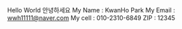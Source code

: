 Hello World
안녕하세요
My Name : KwanHo Park
My Email : wwh11111@naver.com
My cell : 010-2310-6849
ZIP : 12345